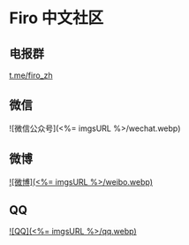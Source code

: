 <style>
  article * {
    text-align: center;
  }
  article img {
    width: 21.63em;
    max-width: 100%;
    margin: 0 auto;
  }
</style>

# Firo 中文社区

## 电报群

[t.me/firo_zh](https://t.me/firo_zh)

## 微信

![微信公众号](<%= imgsURL %>/wechat.webp)

## 微博

[![微博](<%= imgsURL %>/weibo.webp)](https://weibo.com/u/6140252510)

## QQ

[![QQ](<%= imgsURL %>/qq.webp)](https://jq.qq.com/?_wv=1027&k=JzGzHApT)
